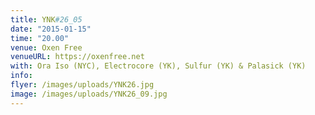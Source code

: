 ```yaml
---
title: YNK#26_05
date: "2015-01-15"
time: "20.00"
venue: Oxen Free
venueURL: https://oxenfree.net
with: Ora Iso (NYC), Electrocore (YK), Sulfur (YK) & Palasick (YK)
info:
flyer: /images/uploads/YNK26.jpg
image: /images/uploads/YNK26_09.jpg
---
```


#
